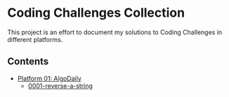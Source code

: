 # Coding Challenges Collection

This project is an effort to document my solutions to Coding Challenges in different platforms.

## Contents

- [Platform 01: AlgoDaily](/Platform-01-AlgoDaily)
  - [0001-reverse-a-string](/Platform-01-AlgoDaily/0001-reverse-a-string)

